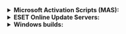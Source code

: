 <details>
<summary><strong>Microsoft Activation Scripts (MAS):</strong></summary>
<br />

### ⚠️ Microsoft Activation Scripts (MAS):

Новый безотказный способ активировать Windows и Office в два клика

Одна из мощнейших утилит Microsoft Activation Scripts получила обновление, которое активирует систему раз и навсегда.

• Открываем PowerShell (не CMD).

• Вставляем туда 

```bash
irm https://get.activated.win | iex
```
• Выбираем, что нужно активировать

• Пользуемся.


</details>


<details>
<summary><strong>ESET Online Update Servers:</strong></summary>
<br />


⚠️  Адреса обновления ⚠️ 

🌐 Основной: 

```bash
https://20may.uz
```

```bash
https://you.vipant.uz/
```

🔒 Логин: 

```bash
VICTORY
``` 

```bash
EAV-073911637
``` 

🔑 Пароль: 

```bash
MAY
``` 

```bash
g7mrThad
``` 


⚠️ Для старых версий используйте http

🌐 Для старых: 

```bash
http://20may.uz
```

```bash
http://you.vipant.uz/
```


</details>


<details>
<summary><strong>Windows builds:</strong></summary>
<br />

### ⚠️ Windows 10 22H2 (19045.5737) 64in2 x86/x64 by adguard (v25.04.09) [Ru/En]
Версия программы: 22H2 19045.5737
Официальный сайт: [ссылка](https://support.microsoft.com/ru-ru/windows)
Официальный сайт сборщика:  [ссылка](https://forum.rg-adguard.net/threads/windows-10-version-22h2-with-update-19045-5737-aio-64in2-x86-x64-by-adguard-v25-04-09-en-ru.2633/)
Язык интерфейса: русский, английский

Лечение: требуется, но отсутствует

Системные требования
Процессор: Процессор с частотой 1 гигагерц (ГГц) или быстрее или система на кристалле SoC.
ОЗУ: 1 гигабайт (ГБ) для 32-разрядных систем или 2 ГБ для 64-разрядных систем.
Место на жестком диске: 16 ГБ для 32-разрядных систем или 32 ГБ для 64-разрядных систем.
Видеоадаптер: DirectX 9 или более поздней версии с драйвером WDDM 1.0.
Дисплей: 800 x 600.
Интернет-соединение: Для выполнения обновлений и работы определенных функций требуется подключение к Интернету.
Описание:
Сборка сделана на основе оригинальных образов MSDN. Были интегрированы обновления по 8 апреля 2025 года. В ней нет никаких косметических изменений и ничего не вырезано.


</details>



